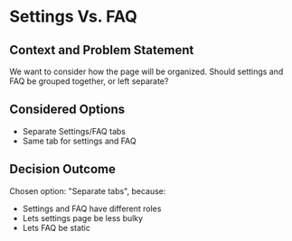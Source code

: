 # Settings Vs. FAQ

## Context and Problem Statement

We want to consider how the page will be organized.
Should settings and FAQ be grouped together, or left separate?

## Considered Options

* Separate Settings/FAQ tabs
* Same tab for settings and FAQ

## Decision Outcome

Chosen option: "Separate tabs", because:
- Settings and FAQ have different roles
- Lets settings page be less bulky
- Lets FAQ be static
